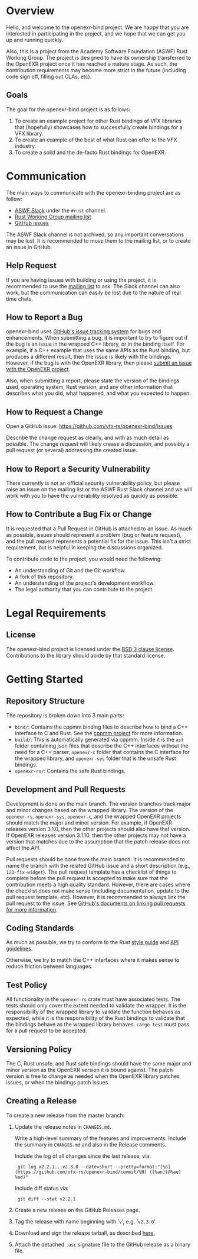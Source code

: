 Overview
========

Hello, and welcome to the openexr-bind project. We are happy that you are
interested in participating in the project, and we hope that we can get you up
and running quickly.

Also, this is a project from the Academy Software Foundation (ASWF) Rust Working
Group. The project is designed to have its ownership transferred to the OpenEXR
project once it has reached a mature stage. As such, the contribution
requirements may become more strict in the future (including code sign off,
filling out CLAs, etc).

Goals
-----

The goal for the openexr-bind project is as follows:

1. To create an example project for other Rust bindings of VFX libraries that
   (hopefully) showcases how to successfully create bindings for a VFX library.
2. To create an example of the best of what Rust can offer to the VFX industry.
3. To create a solid and the de-facto Rust bindings for OpenEXR.

Communication
=============

The main ways to communicate with the openexr-binding project are as follow:

- [ASWF Slack](https://slack.aswf.io/) under the `#rust` channel.
- [Rust Working Group mailing list](wg-rust@lists.aswf.io)
- [GitHub issues](https://github.com/vfx-rs/openexr-bind/issues)

The ASWF Slack channel is not archived, so any important conversations may be
lost. It is recommended to move them to the mailing list, or to create an issue
in GitHub.

Help Request
------------

If you are having issues with building or using the project, it is recommended
to use the [mailing list](wg-rust@lists.aswf.io) to ask. The Slack channel can
also work, but the communication can easily be lost due to the nature of real
time chats.

How to Report a Bug
-------------------

openexr-bind uses
[GitHub's issue tracking system](https://github.com/vfx-rs/openexr-bind/issues)
for bugs and enhancements. When submitting a bug, it is important to try to
figure out if the bug is an issue in the wrapped C++ library, or in the binding
itself. For example, if a C++ example that uses the same APIs as the Rust
binding, but produces a different result, then the issue is likely with the
bindings. However, if the bug is with the OpenEXR library, then please
[submit an issue with the OpenEXR project](https://github.com/AcademySoftwareFoundation/openexr/issues).

Also, when submitting a report, please state the version of the bindings used,
operating system, Rust version, and any other information that describes what
you did, what happened, and what you expected to happen.

How to Request a Change
-----------------------

Open a GitHub issue: https://github.com/vfx-rs/openexr-bind/issues

Describe the change request as clearly, and with as much detail as possible. The
change request will likely crease a discussion, and possibly a pull request (or
several) addressing the created issue.

How to Report a Security Vulnerability
--------------------------------------

There currently is not an official security vulnerability policy, but please
raise an issue on the mailing list or the ASWF Rust Slack channel and we  will
work with you to have the vulnerability resolved as quickly as possible.

How to Contribute a Bug Fix or Change
-------------------------------------

It is requested that a Pull Request in GitHub is attached to an issue. As much
as possible, issues should represent a problem (bug or feature request), and the
pull request represents a potential fix for the issue. This isn't a strict
requirement, but is helpful in keeping the discussions organized.

To contribute code to the project, you would need the following:

- An understanding of Git and the Git workflow.
- A fork of this repository.
- An understanding of the project's development workflow.
- The legal authority that you can contribute to the project.

Legal Requirements
==================

License
-------

The openexr-bind project is licensed under the [BSD 3 clause license](LICENSE).
Contributions to the library should abide by that standard license.

Getting Started
===============

Repository Structure
--------------------

The repository is broken down into 3 main parts:

- `bind/`: Contains the cppmm binding files to describe how to bind a C++
  interface to C and Rust. See the [cppmm project](https://github.com/vfx-rs/cppmm)
  for more information.
- `build/`: This is automatically generated via cppmm. Inside it is the `ast`
  folder containing json files that describe the C++ interfaces without the need
  for a C++ parser, `openexr-c` folder that contains the C interface for the
  wrapped library, and `openexr-sys` folder that is the unsafe Rust bindings.
- `openexr-rs/`: Contains the safe Rust bindings.

Development and Pull Requests
-----------------------------

Development is done on the main branch. The version branches track major and
minor changes based on the wrapped library. The version of the `openexr-rs`,
`openexr-sys`, `openexr-c`, and the wrapped OpenEXR projects should match the
major and minor version. For example, if OpenEXR releases version 3.1.0, then
the other projects should also have that version. If OpenEXR releases version
3.1.10, then the other projects may not have a version that matches due to the
assumption that the patch release does not affect the API.

Pull requests should be done from the main branch. It is recommended to name the
branch with the related GitHub issue and a short description (e.g.,
`123-fix-widget`). The pull request template has a checklist of things to
complete before the pull request is accepted to make sure that the contribution
meets a high quality standard. However, there are cases where the checklist does
not make sense (including documentation, update to the pull request template,
etc). However, it is recommended to always link the pull request to the issue.
See [GitHub's documents on linking pull requests for more information](https://docs.github.com/en/issues/tracking-your-work-with-issues/creating-issues/linking-a-pull-request-to-an-issue).

Coding Standards
----------------

As much as possible, we try to conform to the Rust
[style guide](https://doc.rust-lang.org/1.12.0/style/) and
[API guidelines](https://rust-lang.github.io/api-guidelines/).

Otherwise, we try to match the C++ interfaces where it makes sense to reduce
friction between languages.

Test Policy
-----------

All functionality in the `openexr-rs` crate must have associated tests. The
tests should only cover the extent needed to validate the wrapper. It is the
responsibility of the wrapped library to validate the function behaves as
expected, while it is the responsibility of the Rust bindings to validate that
the bindings behave as the wrapped library behaves. `cargo test` must pass for a
pull request to be accepted.

Versioning Policy
-----------------

The C, Rust unsafe, and Rust safe bindings should have the same major and minor
version as the OpenEXR version it is bound against. The patch version is free to
change as needed when the OpenEXR library patches issues, or when the bindings
patch issues.

Creating a Release
------------------

To create a new release from the master branch:

1. Update the release notes in ``CHANGES.md``.

   Write a high-level summary of the features and
   improvements. Include the summary in ``CHANGES.md`` and also in the
   Release comments.

   Include the log of all changes since the last release, via:

        git log v2.2.1...v2.3.0 --date=short --pretty=format:"[%s](https://github.com/vfx-rs/openexr-bind/commit/%H) ([%an](@%ae) %ad)"

   Include diff status via:

        git diff --stat v2.2.1

2. Create a new release on the GitHub Releases page.

3. Tag the release with name beginning with '``v``', e.g. '``v2.3.0``'.

4. Download and sign the release tarball, as described
[here](https://wiki.debian.org/Creating%20signed%20GitHub%20releases),

5. Attach the detached ``.asc`` signature file to the GitHub release as a
binary file.
